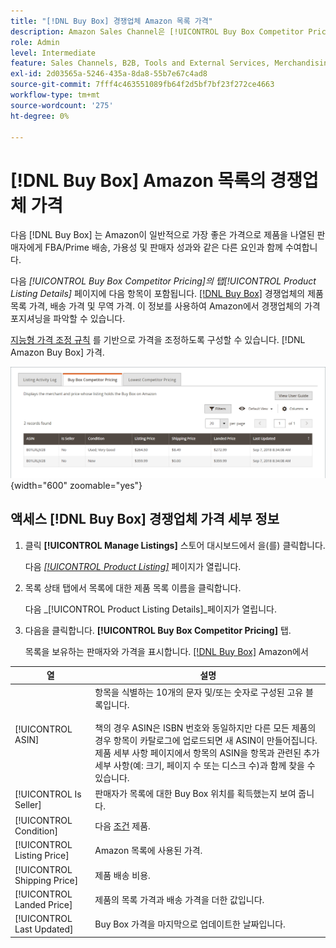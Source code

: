 ```yaml
---
title: "[!DNL Buy Box] 경쟁업체 Amazon 목록 가격"
description: Amazon Sales Channel은 [!UICONTROL Buy Box Competitor Pricing] Amazon에서 경쟁업체의 가격 포지셔닝 방법을 이해하는 데 도움이 되는 탭입니다.
role: Admin
level: Intermediate
feature: Sales Channels, B2B, Tools and External Services, Merchandising, Integration
exl-id: 2d03565a-5246-435a-8da8-55b7e67c4ad8
source-git-commit: 7fff4c463551089fb64f2d5bf7bf23f272ce4663
workflow-type: tm+mt
source-wordcount: '275'
ht-degree: 0%

---
```


# [!DNL Buy Box] Amazon 목록의 경쟁업체 가격

다음 [!DNL Buy Box] 는 Amazon이 일반적으로 가장 좋은 가격으로 제품을 나열된 판매자에게 FBA/Prime 배송, 가용성 및 판매자 성과와 같은 다른 요인과 함께 수여합니다.

다음 _[!UICONTROL Buy Box Competitor Pricing]_의 탭_[!UICONTROL Product Listing Details]_ 페이지에 다음 항목이 포함됩니다. [[!DNL Buy Box]](./buy-box-competitor-pricing.md) 경쟁업체의 제품 목록 가격, 배송 가격 및 무역 가격. 이 정보를 사용하여 Amazon에서 경쟁업체의 가격 포지셔닝을 파악할 수 있습니다.

[지능형 가격 조정 규칙](./intelligent-repricing-rules.md) 를 기반으로 가격을 조정하도록 구성할 수 있습니다. [!DNL Amazon Buy Box] 가격.

![Buy Box 경쟁업체 가격 세부 정보](assets/amazon-listing-details-buy-box.png){width="600" zoomable="yes"}

## 액세스 [!DNL Buy Box] 경쟁업체 가격 세부 정보

1. 클릭 **[!UICONTROL Manage Listings]** 스토어 대시보드에서 을(를) 클릭합니다.

   다음 [_[!UICONTROL Product Listing]_](./managing-product-listings.md) 페이지가 열립니다.

1. 목록 상태 탭에서 목록에 대한 제품 목록 이름을 클릭합니다.

   다음 _[!UICONTROL Product Listing Details]_페이지가 열립니다.

1. 다음을 클릭합니다. **[!UICONTROL Buy Box Competitor Pricing]** 탭.

   목록을 보유하는 판매자와 가격을 표시합니다. [[!DNL Buy Box]](./buy-box-competitor-pricing.md) Amazon에서

| 열 | 설명 |
|-----------------------------|----------------------------------------------------------------------------------------------------------------------------------------------------------------------------------------------------------------------------------------------------------------------------------------------------------------------------------------------------------------------------------------|
| [!UICONTROL ASIN] | 항목을 식별하는 10개의 문자 및/또는 숫자로 구성된 고유 블록입니다.<br><br>책의 경우 ASIN은 ISBN 번호와 동일하지만 다른 모든 제품의 경우 항목이 카탈로그에 업로드되면 새 ASIN이 만들어집니다. 제품 세부 사항 페이지에서 항목의 ASIN을 항목과 관련된 추가 세부 사항(예: 크기, 페이지 수 또는 디스크 수)과 함께 찾을 수 있습니다. |
| [!UICONTROL Is Seller] | 판매자가 목록에 대한 Buy Box 위치를 획득했는지 보여 줍니다. |
| [!UICONTROL Condition] | 다음 [조건](./product-listing-condition.md) 제품. |
| [!UICONTROL Listing Price] | Amazon 목록에 사용된 가격. |
| [!UICONTROL Shipping Price] | 제품 배송 비용. |
| [!UICONTROL Landed Price] | 제품의 목록 가격과 배송 가격을 더한 값입니다. |
| [!UICONTROL Last Updated] | Buy Box 가격을 마지막으로 업데이트한 날짜입니다. |

